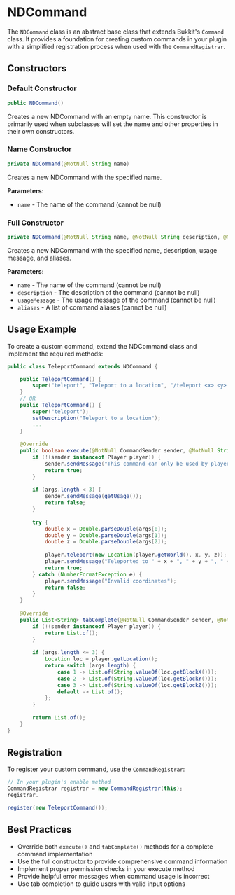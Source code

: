 # NDCommand

The `NDCommand` class is an abstract base class that extends Bukkit's `Command` class. It provides a foundation for
creating custom commands in your plugin with a simplified registration process when used with the `CommandRegistrar`.

## Constructors

### Default Constructor

```java
public NDCommand()
```

Creates a new NDCommand with an empty name. This constructor is primarily used when subclasses will set the name and
other properties in their own constructors.

### Name Constructor

```java
private NDCommand(@NotNull String name)
```

Creates a new NDCommand with the specified name.

**Parameters:**

- `name` - The name of the command (cannot be null)

### Full Constructor

```java
private NDCommand(@NotNull String name, @NotNull String description, @NotNull String usageMessage, @NotNull List<String> aliases)
```

Creates a new NDCommand with the specified name, description, usage message, and aliases.

**Parameters:**

- `name` - The name of the command (cannot be null)
- `description` - The description of the command (cannot be null)
- `usageMessage` - The usage message of the command (cannot be null)
- `aliases` - A list of command aliases (cannot be null)

## Usage Example

To create a custom command, extend the NDCommand class and implement the required methods:

```java
public class TeleportCommand extends NDCommand {

    public TeleportCommand() {
        super("teleport", "Teleport to a location", "/teleport <x> <y> <z>", List.of("tp", "tele"));
    }
    // OR
    public TeleportCommand() {
        super("teleport");
        setDescription("Teleport to a location");
        ...
    }
    
    @Override
    public boolean execute(@NotNull CommandSender sender, @NotNull String commandLabel, @NotNull String[] args) {
        if (!(sender instanceof Player player)) {
            sender.sendMessage("This command can only be used by players");
            return true;
        }
        
        if (args.length < 3) {
            sender.sendMessage(getUsage());
            return false;
        }
        
        try {
            double x = Double.parseDouble(args[0]);
            double y = Double.parseDouble(args[1]);
            double z = Double.parseDouble(args[2]);
            
            player.teleport(new Location(player.getWorld(), x, y, z));
            player.sendMessage("Teleported to " + x + ", " + y + ", " + z);
            return true;
        } catch (NumberFormatException e) {
            player.sendMessage("Invalid coordinates");
            return false;
        }
    }
    
    @Override
    public List<String> tabComplete(@NotNull CommandSender sender, @NotNull String alias, @NotNull String[] args) {
        if (!(sender instanceof Player player)) {
            return List.of();
        }
        
        if (args.length <= 3) {
            Location loc = player.getLocation();
            return switch (args.length) {
                case 1 -> List.of(String.valueOf(loc.getBlockX()));
                case 2 -> List.of(String.valueOf(loc.getBlockY()));
                case 3 -> List.of(String.valueOf(loc.getBlockZ()));
                default -> List.of();
            };
        }
        
        return List.of();
    }
}
```

## Registration

To register your custom command, use the `CommandRegistrar`:

```java
// In your plugin's enable method
CommandRegistrar registrar = new CommandRegistrar(this);
registrar.

register(new TeleportCommand());
```

## Best Practices

- Override both `execute()` and `tabComplete()` methods for a complete command implementation
- Use the full constructor to provide comprehensive command information
- Implement proper permission checks in your execute method
- Provide helpful error messages when command usage is incorrect
- Use tab completion to guide users with valid input options
